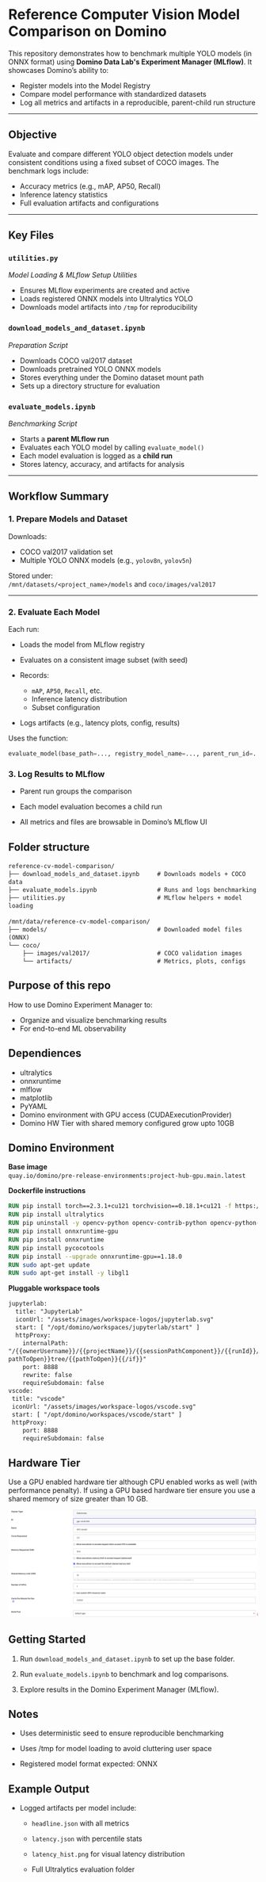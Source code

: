 # Reference Computer Vision Model Comparison on Domino

This repository demonstrates how to benchmark multiple YOLO models (in ONNX format) using **Domino Data Lab's Experiment Manager (MLflow)**. It showcases Domino’s ability to:

- Register models into the Model Registry
- Compare model performance with standardized datasets
- Log all metrics and artifacts in a reproducible, parent-child run structure

---

## Objective

Evaluate and compare different YOLO object detection models under consistent conditions using a fixed subset of COCO images. The benchmark logs include:

- Accuracy metrics (e.g., mAP, AP50, Recall)
- Inference latency statistics
- Full evaluation artifacts and configurations

---

## Key Files

### `utilities.py`  
*Model Loading & MLflow Setup Utilities*

- Ensures MLflow experiments are created and active
- Loads registered ONNX models into Ultralytics YOLO
- Downloads model artifacts into `/tmp` for reproducibility

### `download_models_and_dataset.ipynb`  
*Preparation Script*

- Downloads COCO val2017 dataset
- Downloads pretrained YOLO ONNX models
- Stores everything under the Domino dataset mount path
- Sets up a directory structure for evaluation

### `evaluate_models.ipynb`  
*Benchmarking Script*

- Starts a **parent MLflow run**
- Evaluates each YOLO model by calling `evaluate_model()`
- Each model evaluation is logged as a **child run**
- Stores latency, accuracy, and artifacts for analysis

---

## Workflow Summary

### 1. Prepare Models and Dataset
Downloads:
- COCO val2017 validation set
- Multiple YOLO ONNX models (e.g., `yolov8n`, `yolov5n`)

Stored under:  
`/mnt/datasets/<project_name>/models` and `coco/images/val2017`

---

### 2. Evaluate Each Model

Each run:
- Loads the model from MLflow registry
- Evaluates on a consistent image subset (with seed)
- Records:
  - `mAP`, `AP50`, `Recall`, etc.
  - Inference latency distribution
  - Subset configuration
  
- Logs artifacts (e.g., latency plots, config, results)

Uses the function:
```python
evaluate_model(base_path=..., registry_model_name=..., parent_run_id=...)
```

### 3. Log Results to MLflow

- Parent run groups the comparison

- Each model evaluation becomes a child run

- All metrics and files are browsable in Domino’s MLflow UI


## Folder structure

```
reference-cv-model-comparison/
├── download_models_and_dataset.ipynb     # Downloads models + COCO data
├── evaluate_models.ipynb                 # Runs and logs benchmarking
├── utilities.py                          # MLflow helpers + model loading

/mnt/data/reference-cv-model-comparison/
├── models/                               # Downloaded model files (ONNX)
└── coco/
    ├── images/val2017/                   # COCO validation images
    └── artifacts/                        # Metrics, plots, configs
```

## Purpose of this repo

How to use Domino Experiment Manager to:

- Organize and visualize benchmarking results
- For end-to-end ML observability

## Dependiences

- ultralytics
- onnxruntime
- mlflow
- matplotlib
- PyYAML
- Domino environment with GPU access (CUDAExecutionProvider)
- Domino HW Tier with shared memory configured grow upto 10GB

## Domino Environment

**Base image**  
`quay.io/domino/pre-release-environments:project-hub-gpu.main.latest`

**Dockerfile instructions** 

```Dockerfile
RUN pip install torch==2.3.1+cu121 torchvision==0.18.1+cu121 -f https://download.pytorch.org/whl/torch_stable.html
RUN pip install ultralytics
RUN pip uninstall -y opencv-python opencv-contrib-python opencv-python-headless
RUN pip install onnxruntime-gpu
RUN pip install onnxruntime
RUN pip install pycocotools
RUN pip install --upgrade onnxruntime-gpu==1.18.0 
RUN sudo apt-get update
RUN sudo apt-get install -y libgl1
```

**Pluggable workspace tools**
```
jupyterlab:
  title: "JupyterLab"
  iconUrl: "/assets/images/workspace-logos/jupyterlab.svg"
  start: [ "/opt/domino/workspaces/jupyterlab/start" ]
  httpProxy:
    internalPath: "/{{ownerUsername}}/{{projectName}}/{{sessionPathComponent}}/{{runId}}/{{#if pathToOpen}}tree/{{pathToOpen}}{{/if}}"
    port: 8888
    rewrite: false
    requireSubdomain: false
vscode:
 title: "vscode"
 iconUrl: "/assets/images/workspace-logos/vscode.svg"
 start: [ "/opt/domino/workspaces/vscode/start" ]
 httpProxy:
    port: 8888
    requireSubdomain: false
```

## Hardware Tier

Use a GPU enabled hardware tier although CPU enabled works as well (with performance penalty). If using a GPU
based hardware tier ensure you use a shared memory of size greater than 10 GB.

![Example HW Tier](images/hw_tier.png)



## Getting Started

1. Run `download_models_and_dataset.ipynb` to set up the base folder.

2. Run `evaluate_models.ipynb` to benchmark and log comparisons.

3. Explore results in the Domino Experiment Manager (MLflow).


## Notes

- Uses deterministic seed to ensure reproducible benchmarking

- Uses /tmp for model loading to avoid cluttering user space

- Registered model format expected: ONNX

## Example Output

- Logged artifacts per model include:

  - `headline.json` with all metrics

  - `latency.json` with percentile stats

  - `latency_hist.png` for visual latency distribution

  - Full Ultralytics evaluation folder